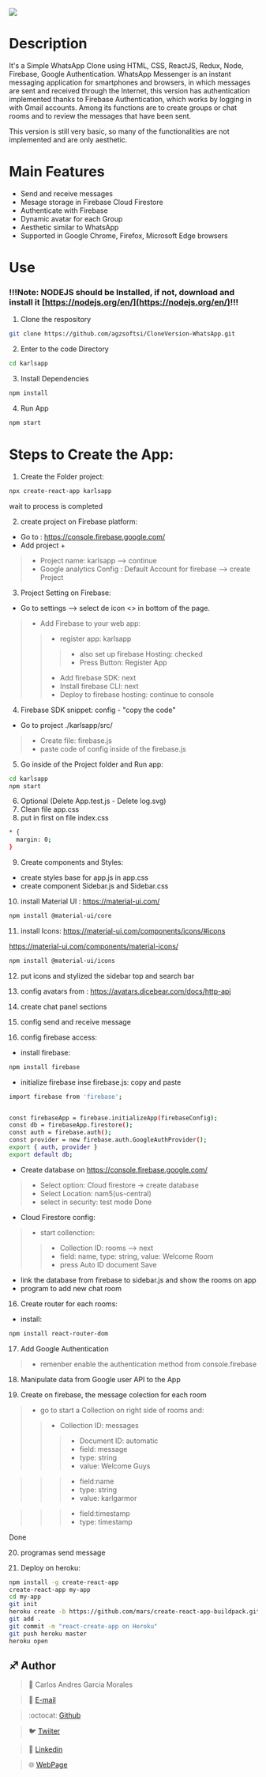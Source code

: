 ![](Top.fw.png)
# Description
It's a Simple WhatsApp Clone using HTML, CSS, ReactJS, Redux, Node, Firebase, Google Authentication.
WhatsApp Messenger is an instant messaging application for smartphones and browsers, in which messages are sent and received through the Internet, this version has authentication implemented thanks to Firebase Authentication, which works by logging in with Gmail accounts. Among its functions are to create groups or chat rooms and to review the messages that have been sent.

This version is still very basic, so many of the functionalities are not implemented and are only aesthetic.

# Main Features

- Send and receive messages
- Mesage storage in Firebase Cloud Firestore
- Authenticate with Firebase
- Dynamic avatar for each Group
- Aesthetic similar to WhatsApp
- Supported in Google Chrome, Firefox, Microsoft Edge browsers

# Use

### !!!Note: NODEJS should be Installed, if not, download and install it [https://nodejs.org/en/](https://nodejs.org/en/)!!!

1. Clone the respository
```sh
git clone https://github.com/agzsoftsi/CloneVersion-WhatsApp.git
```

2. Enter to the code Directory
```sh
cd karlsapp
```

3. Install Dependencies
```sh
npm install
```

4. Run App
```sh
npm start
```


# Steps to Create the App:

1. Create the Folder project:
```sh
npx create-react-app karlsapp
```
wait to process is completed

2. create project on Firebase platform:
- Go to : https://console.firebase.google.com/
- Add project +
> - Project name: karlsapp --> continue
> - Google analytics Config : Default Account for firebase --> create Project

3. Project Setting on Firebase:
- Go to settings --> select de icon <> in bottom of the page.
> - Add Firebase to your web app:
> > - register app: karlsapp
> > > - also set up firebase Hosting: checked
> > > - Press Button: Register App
> > - Add firebase SDK: next
> > - Install firebase CLI: next
> > - Deploy to firebase hosting: continue to console

4. Firebase SDK snippet: config - "copy the code"
- Go to project ./karlsapp/src/
> - Create file: firebase.js
> - paste code of config inside of the firebase.js


5. Go inside of the Project folder and Run app:
```sh
cd karlsapp
npm start
```
6. Optional (Delete App.test.js - Delete log.svg)
7. Clean file app.css
8. put in first on file index.css
```sh
* {
  margin: 0;
}
```
9. Create components and Styles:
- create styles base for app.js in app.css
- create component Sidebar.js and Sidebar.css

10. install Material UI : https://material-ui.com/
```sh
npm install @material-ui/core
```

11. install Icons: https://material-ui.com/components/icons/#icons

https://material-ui.com/components/material-icons/

```sh
npm install @material-ui/icons
```

12. put icons and stylized the sidebar top and search bar

13. config avatars from : https://avatars.dicebear.com/docs/http-api

14. create chat panel sections

15. config send and receive message

15. config firebase access:
- install firebase:
```sh
npm install firebase
```
- initialize firebase inse firebase.js: copy and paste

```sh
import firebase from 'firebase';


const firebaseApp = firebase.initializeApp(firebaseConfig);
const db = firebaseApp.firestore();
const auth = firebase.auth();
const provider = new firebase.auth.GoogleAuthProvider();
export { auth, provider }
export default db;
```

- Create database on https://console.firebase.google.com/
> - Select option: Cloud firestore -> create database
> - Select Location: nam5(us-central)
> - select in security: test mode
Done

- Cloud Firestore config:
> - start collenction:
> > - Collection ID: rooms --> next
> > - field: name, type: string, value: Welcome Room
> > - press Auto ID document
Save

- link the database from firebase to sidebar.js and show the rooms on app
- program to add new chat room

16. Create router for each rooms:
- install:
```sh
npm install react-router-dom
```

17. Add Google Authentication
> - remenber enable the authentication method from console.firebase

18. Manipulate data from Google user API to the App

19. Create on firebase, the message colection for each room
> - go to start a Collection on right side of rooms and:
> > - Collection ID: messages
> > > - Document ID: automatic
> > > - field: message
> > > - type: string
> > > - value: Welcome Guys

> > > - field:name
> > > - type: string
> > > - value: karlgarmor


> > > - field:timestamp
> > > - type: timestamp

Done

20. programas send message 

21. Deploy on heroku:
```sh
npm install -g create-react-app
create-react-app my-app
cd my-app
git init
heroku create -b https://github.com/mars/create-react-app-buildpack.git
git add .
git commit -m "react-create-app on Heroku"
git push heroku master
heroku open
```



## :sagittarius: Author

> :man: Carlos Andres Garcia Morales

> :e-mail: [E-mail](agzsoftsi@gmail.com)

> :octocat: [Github](https://github.com/agzsoftsi)

> :bird: [Twiiter](https://twitter.com/karlgarmor)

> :blue_book: [Linkedin](https://twitter.com/karlgarmor)

> :globe_with_meridians: [WebPage](https://www.agzsoftsi.tech/)
